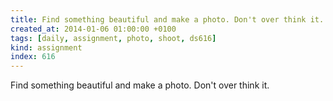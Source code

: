 ```yaml
---
title: Find something beautiful and make a photo. Don't over think it.
created_at: 2014-01-06 01:00:00 +0100
tags: [daily, assignment, photo, shoot, ds616]
kind: assignment
index: 616
---
```


Find something beautiful and make a photo. Don't over think it.
